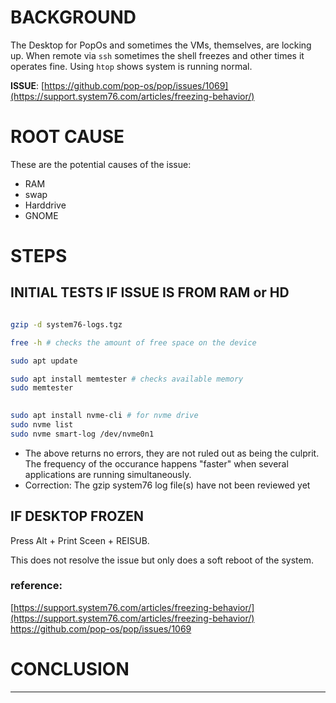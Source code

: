 # BACKGROUND
The Desktop for PopOs and sometimes the VMs, themselves, are locking up. When remote via `ssh` sometimes the shell freezes and other times it operates fine. Using `htop` shows system is running normal.   

__ISSUE__: [https://github.com/pop-os/pop/issues/1069](https://support.system76.com/articles/freezing-behavior/)

# ROOT CAUSE
These are the potential causes of the issue:
- RAM
- swap
- Harddrive
- GNOME

# STEPS

## INITIAL TESTS IF ISSUE IS FROM RAM or HD

```bash

gzip -d system76-logs.tgz

free -h # checks the amount of free space on the device

sudo apt update 

sudo apt install memtester # checks available memory
sudo memtester

 
sudo apt install nvme-cli # for nvme drive 
sudo nvme list 
sudo nvme smart-log /dev/nvme0n1
```
- The above returns no errors, they are not ruled out as being the culprit. The frequency of the occurance happens "faster" when several applications are running simultaneously. 
- Correction: The gzip system76 log file(s) have not been reviewed yet

## IF DESKTOP FROZEN
Press Alt + Print Sceen + REISUB. 

This does not resolve the issue but only does a soft reboot of the system. 

### reference: 
[https://support.system76.com/articles/freezing-behavior/](https://support.system76.com/articles/freezing-behavior/)
https://github.com/pop-os/pop/issues/1069

# CONCLUSION

___

<!--
draft 16Aug23
-->
